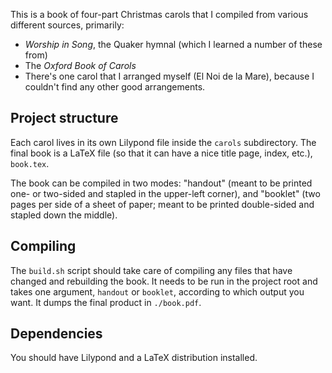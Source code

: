 This is a book of four-part Christmas carols that I compiled from
various different sources, primarily:

- *Worship in Song*, the Quaker hymnal (which I learned a number of
  these from)
- The *Oxford Book of Carols*
- There's one carol that I arranged myself (El Noi de la Mare),
  because I couldn't find any other good arrangements.

## Project structure

Each carol lives in its own Lilypond file inside the `carols`
subdirectory. The final book is a LaTeX file (so that it can have a
nice title page, index, etc.), `book.tex`.

The book can be compiled in two modes: "handout" (meant to be printed
one- or two-sided and stapled in the upper-left corner), and "booklet"
(two pages per side of a sheet of paper; meant to be printed
double-sided and stapled down the middle).

## Compiling

The `build.sh` script should take care of compiling any files that
have changed and rebuilding the book. It needs to be run in the
project root and takes one argument, `handout` or `booklet`, according
to which output you want. It dumps the final product in `./book.pdf`.

## Dependencies

You should have Lilypond and a LaTeX distribution installed.
